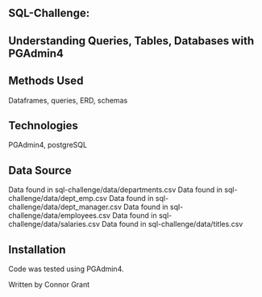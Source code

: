 ## SQL-Challenge:
## Understanding Queries, Tables, Databases with PGAdmin4


## Methods Used
Dataframes, queries, ERD, schemas

## Technologies
PGAdmin4, postgreSQL

## Data Source
Data found in sql-challenge/data/departments.csv
Data found in sql-challenge/data/dept_emp.csv
Data found in sql-challenge/data/dept_manager.csv
Data found in sql-challenge/data/employees.csv
Data found in sql-challenge/data/salaries.csv
Data found in sql-challenge/data/titles.csv

## Installation
Code was tested using PGAdmin4.




Written by Connor Grant
